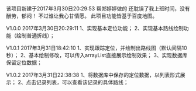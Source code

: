 该项目新建于2017年3月30日20:29:53
帮郑婷婷做的
还耽误了我上班时间，没有酬劳，郁闷！
不过谁让我心甘情愿。
此项目功能皆基于百度地图。

V1.0.0
2017年3月30日20:29:11
1、实现基本定位功能；
2、实现基本路线绘制功能（绘制普通折线）；


V1.0.1
2017年3月31日18:42:10
1、实现跟踪定位，并绘制出路线图（默认间隔10秒）；
2、基本绘制修改，可以传入arrayList直接展示绘制效果；
3、实现数据库保留定位数据；

V1.0.2
2017年3月31日22:38:38
1、将数据库中保存的定位数据，以列表形式展示；
2、点击记录列表，可以查看该记录的具体路线；